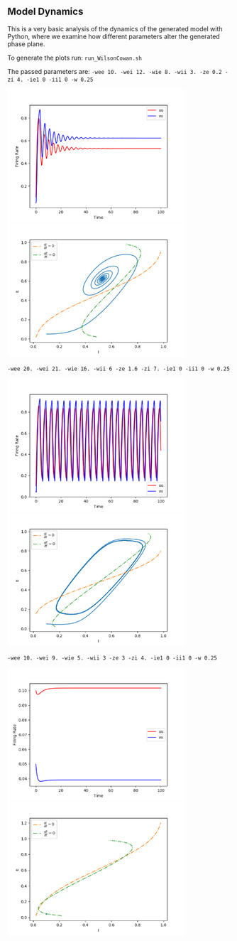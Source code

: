 ## Model Dynamics
This is a very basic analysis of the dynamics of the generated model with Python, where we
examine how different parameters alter the generated phase plane.

To generate the plots run: `run_WilsonCowan.sh`

The passed parameters are:
`-wee 10. -wei 12. -wie 8. -wii 3. -ze 0.2 -zi 4. -ie1 0 -ii1 0 -w 0.25`
<p float="left">
  <img src="img/paramaters_1_t.png" width="400"/>
  <img src="img/parameters_1_pp.png" width="400"/>
</p>

`-wee 20. -wei 21. -wie 16. -wii 6 -ze 1.6 -zi 7. -ie1 0 -ii1 0 -w 0.25`
<p float="left">
  <img src="img/parameters_2_t.png" width="400"/>
  <img src="img/parameters_2_pp.png" width="400"/>
</p>

`-wee 10. -wei 9. -wie 5. -wii 3 -ze 3 -zi 4. -ie1 0 -ii1 0 -w 0.25`
<p float="left">
  <img src="img/parameters_3_t.png" width="400"/>
  <img src="img/parameters_3_pp.png" width="400"/>
</p>
